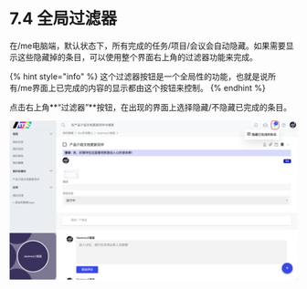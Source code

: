 # 7.4 全局过滤器

在/me电脑端，默认状态下，所有完成的任务/项目/会议会自动隐藏。如果需要显示这些隐藏掉的条目，可以使用整个界面右上角的过滤器功能来完成。

{% hint style="info" %}
这个过滤器按钮是一个全局性的功能，也就是说所有/me界面上已完成的内容的显示都由这个按钮来控制。
{% endhint %}

点击右上角**“过滤器”**按钮，在出现的界面上选择隐藏/不隐藏已完成的条目。

![&#x8FC7;&#x6EE4;&#x5668;&#x6309;&#x94AE;](../../.gitbook/assets/6-4-1.png)

